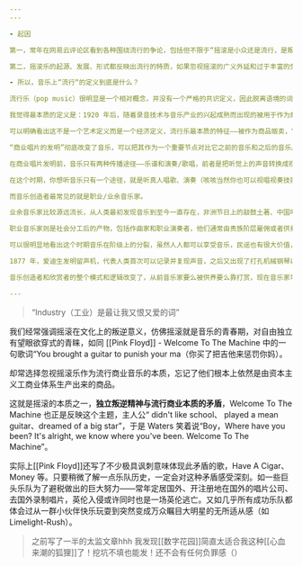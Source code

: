 ```yaml
---
---

- 起因

第一，常年在网易云评论区看到各种围绕流行的争论，包括但不限于“摇滚是小众还是流行，是叛逆还是潮流”“全球销量前xx的专辑里的歌居然是小众，笑死”“xx这么前卫你居然说他们是流行你懂不懂音乐“，其中大多数都很肤浅，而且永远隐含一种轻视流行乐的鄙视链倾向，这种肤浅和鄙视基本源于庸人对基本事实的无知无畏和流行音乐概念本身的混乱。

第二，摇滚乐的起源、发展、形式都反映出流行的特质，如果忽视摇滚的广义外延和过于丰富的旁系发展，摇滚乐就是广义流行乐的一种，甚至是与流行最联系紧密的一种，摇滚深深扎根流行，在这片肥沃土壤上孕育出最庞大丰富、千奇百怪的果实，但同时它又不断凭借不同寻常的特征与狭义流行割席。所以通过流行乐来讨论和看待摇滚乐是一个很不错的角度

- 所以，音乐上“流行“的定义到底是什么？

流行乐（pop music）很明显是一个相对概念，并没有一个严格的共识定义，因此脱离语境的词汇、脱离时空的讨论是没有意义的。

我觉得最本质的定义是：1920 年后，随着录音技术与音乐产业的兴起成熟而出现的被用于作为商品售卖的音乐。

可以明确看出这不是一个艺术定义而是一个经济定义，流行乐最本质的特征——被作为商品贩卖，它诞生的标志是商业唱片的发明与广泛运用。

“商业唱片的发明”彻底改变了音乐，可以把其作为一个重要节点对比它之前的音乐和之后的音乐。

在商业唱片发明前，音乐只有两种传播途径——乐谱和演奏/歌唱，前者是把听觉上的声音转换成视觉上的符号，后者是演奏者/歌手对音乐的重现。

在这个时期，你想听音乐只有一个途径，就是听真人唱歌、演奏（咳咳当然你也可以视唱视奏技能点满看到谱子脑内自动出现旋律）。

而音乐创造者最常见的就是职业/业余音乐家。

业余音乐家比较源远流长，从人类最初发现音乐到至今一直存在，非洲节日上的敲鼓土著、中国吟唱诗经国风的农家女、欧洲广场上的吉普赛女郎都属于这个类别，他们要么是民间自发的音乐爱好者，要么是靠街头卖艺谋生的吟游诗人。

职业音乐家则是社会分工后的产物，包括作曲家和职业演奏者，他们通常由贵族阶层雇佣或者供养，也举办商业演出。例如作为代表的古典乐，由专业的作曲家编写创造，依靠乐谱传播，由不同的乐团负责演奏，对象基本是上流社会，欣赏方式为直接当场聆听乐团的演奏。

可以很明显地看出这个时期音乐在阶级上的分裂，虽然人人都可以享受音乐，民谣也有很大价值，但专业化艺术化的音乐只属于特权阶层（宗教与贵族）。因为音乐生产传播的主要载体是乐谱，所以这个时代可以被称为“乐谱时代”，与后来的“流行音乐”直接相对。

1877 年，爱迪生发明留声机，代表人类首次可以记录并复现声音，之后又出现了打孔机械钢琴以及各种改良唱片等同类发明，虽然依然要凭借技术作为声音的中间媒介，但它们比起乐谱-乐手这种媒介具有革命性意义，最重要的是——**音乐从此也被纳入了资本主义生产，音乐产业（music industry）诞生了！** 

音乐创造者和欣赏者的整个模式和逻辑改变了，从前音乐家要么被供养要么靠打赏，现在音乐家可以直接记录下自己创造的声音进行传播贩卖。

---
```


> “Industry（工业）是最让我又恨又爱的词”


我们经常强调摇滚在文化上的叛逆意义，仿佛摇滚就是音乐的青春期，对自由独立有望眼欲穿式的青睐，如同 [[Pink Floyd]] - Welcome To The Machine 中的一句歌词“You brought a guitar to punish your ma（你买了把吉他来惩罚你妈）。

却常选择忽视摇滚乐作为流行商业音乐的本质，忘记了他们根本上依然是由资本主义工商业体系生产出来的商品。

这就是摇滚的本质之一，**独立叛逆精神与流行商业本质的矛盾**，Welcome To The Machine 也正是反映这个主题，主人公“ didn't like school、 played a mean guitar、dreamed of a big star”，于是 Waters 笑着说“Boy，Where have you been? It's alright, we know where you've been. Welcome To The Machine”。

实际上[[Pink Floyd]]还写了不少极具讽刺意味体现此矛盾的歌，Have A Cigar、Money 等。只要稍微了解一点乐队历史，一定会对这种矛盾感受深刻。如一些巨头乐队为了避税做出的巨大努力——常年定居国外、开注册地在国外的唱片公司、去国外录制唱片，英伦入侵或许同时也是一场英伦逃亡。又如几乎所有成功乐队都体会过从一群小伙伴快乐玩耍到突然变成万众瞩目大明星的无所适从感（如 Limelight-Rush）。

>之前写了一半的太监文章hhh 我发现[[数字花园]]简直太适合我这种[[心血来潮的狐狸]]了！挖坑不填也能发！还不会有任何负罪感（）